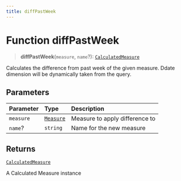 ```yaml
---
title: diffPastWeek
---
```


# Function diffPastWeek

> **diffPastWeek**(`measure`, `name`?): [`CalculatedMeasure`](../../../interfaces/interface.CalculatedMeasure.md)

Calculates the difference from past week of the given measure.
Ddate dimension will be dynamically taken from the query.

## Parameters

| Parameter | Type | Description |
| :------ | :------ | :------ |
| `measure` | [`Measure`](../../../interfaces/interface.Measure.md) | Measure to apply difference to |
| `name`? | `string` | Name for the new measure |

## Returns

[`CalculatedMeasure`](../../../interfaces/interface.CalculatedMeasure.md)

A Calculated Measure instance
